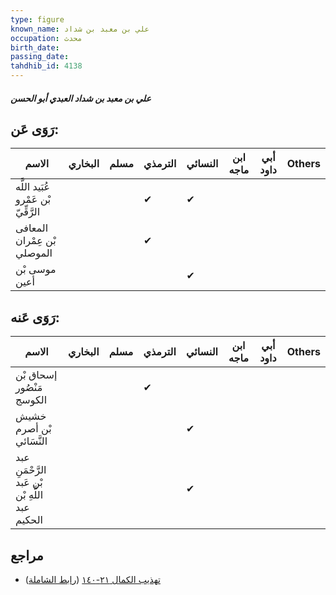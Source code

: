 ```yaml
---
type: figure
known_name: علي بن معبد بن شداد
occupation: محدث
birth_date:
passing_date:
tahdhib_id: 4138
---
```

##### علي بن معبد بن شداد العبدي أبو الحسن

## رَوَى عَن:
| الاسم                               | البخاري | مسلم | الترمذي | النسائي | ابن ماجه | أبي داود | Others |
| ----------------------------------- | ------- | ---- | ------- | ------- | -------- | -------- | ------ |
| عُبَيد اللَّه بْن عَمْرو الرَّقِّيّ |         |      | ✔       | ✔       |          |          |        |
| المعافى بْن عِمْران الموصلي         |         |      | ✔       |         |          |          |        |
| موسى بْن أعين                       |         |      |         | ✔       |          |          |        |
## رَوَى عَنه:
| الاسم                                           | البخاري | مسلم | الترمذي | النسائي | ابن ماجه | أبي داود | Others |
| ----------------------------------------------- | ------- | ---- | ------- | ------- | -------- | -------- | ------ |
| إسحاق بْن مَنْصُور الكوسج                       |         |      | ✔       |         |          |          |        |
| خشيش بْن أصرم النَّسَائي                        |         |      |         | ✔       |          |          |        |
| عبد الرَّحْمَنِ بْن عَبد اللَّهِ بْن عبد الحكيم |         |      |         | ✔       |          |          |        |
## مراجع
- [تهذيب الكمال ٢١-١٤٠](obsidian://open?vault=Tahdhib-al-Kamal&file=Figures/٤١٣٨-علي%20بن%20معبد%20بن%20شداد%20العبدي%20أبو%20الحسن) ([رابط الشاملة](https://shamela.ws/book/3722/10787))
